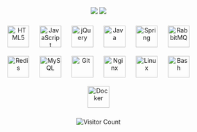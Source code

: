 <div align="center">

<picture>
<source srcset="https://github-readme-stats.vercel.app/api?username=HuaWeixiang&bg_color=17181A&hide_border=true&theme=solarized-dark&locale=en&border_radius=10&hide_title=true&show_icons=true&include_all_commits=true&count_private=true" media="(prefers-color-scheme: dark)" />
<source srcset="https://github-readme-stats.vercel.app/api?username=HuaWeixiang&bg_color=ffffff&hide_border=true&theme=solarized-light&locale=en&border_radius=10&hide_title=true&show_icons=true&include_all_commits=true&count_private=true" media="(prefers-color-scheme: light), (prefers-color-scheme: no-preference)" />
<img src="https://github-readme-stats.vercel.app/api?username=HuaWeixiang&bg_color=ffffff&hide_border=true&theme=solarized-light&locale=en&border_radius=10&hide_title=true&show_icons=true&include_all_commits=true&count_private=true" />
</picture>

<picture>
<source srcset="https://github-readme-stats.vercel.app/api/top-langs/?username=HuaWeixiang&bg_color=17181A&hide_border=true&theme=solarized-dark&locale=en&border_radius=10&layout=compact" media="(prefers-color-scheme: dark)" />
<source srcset="https://github-readme-stats.vercel.app/api/top-langs/?username=HuaWeixiang&bg_color=ffffff&hide_border=true&theme=solarized-light&locale=en&border_radius=10&layout=compact" media="(prefers-color-scheme: light), (prefers-color-scheme: no-preference)" />
<img src="https://github-readme-stats.vercel.app/api/top-langs/?username=HuaWeixiang&bg_color=ffffff&hide_border=true&theme=solarized-light&locale=en&border_radius=10&layout=compact" />
</picture>

<a href="https://en.wikipedia.org/wiki/HTML5" target="_blank"><img style="margin: 10px" src="https://profilinator.rishav.dev/skills-assets/html5-original-wordmark.svg" alt="HTML5" height="50" /></a>
<a href="https://www.javascript.com/" target="_blank"><img style="margin: 10px" src="https://profilinator.rishav.dev/skills-assets/javascript-original.svg" alt="JavaScript" height="50" /></a>
<a href="https://jquery.com/" target="_blank"><img style="margin: 10px" src="https://profilinator.rishav.dev/skills-assets/jquery.png" alt="jQuery" height="50" /></a>
<a href="https://www.java.com/" target="_blank"><img style="margin: 10px" src="https://profilinator.rishav.dev/skills-assets/java-original-wordmark.svg" alt="Java" height="50" /></a>
<a href="https://docs.spring.io/spring-framework/docs/3.0.x/reference/expressions.html#:~:text=The%20Spring%20Expression%20Language%20(SpEL,and%20basic%20string%20templating%20functionality." target="_blank"><img style="margin: 10px" src="https://profilinator.rishav.dev/skills-assets/springio-icon.svg" alt="Spring" height="50" /></a>
<a href="https://www.rabbitmq.com/" target="_blank"><img style="margin: 10px" src="https://profilinator.rishav.dev/skills-assets/rabbitmq-icon.svg" alt="RabbitMQ" height="50" /></a>
<a href="https://redis.io/" target="_blank"><img style="margin: 10px" src="https://profilinator.rishav.dev/skills-assets/redis-original-wordmark.svg" alt="Redis" height="50" /></a>
<a href="https://www.mysql.com/" target="_blank"><img style="margin: 10px" src="https://profilinator.rishav.dev/skills-assets/mysql-original-wordmark.svg" alt="MySQL" height="50" /></a>
<a href="https://github.com/" target="_blank"><img style="margin: 10px" src="https://profilinator.rishav.dev/skills-assets/git-scm-icon.svg" alt="Git" height="50" /></a>
<a href="https://www.nginx.com/" target="_blank"><img style="margin: 10px" src="https://profilinator.rishav.dev/skills-assets/nginx-original.svg" alt="Nginx" height="50" /></a>
<a href="https://www.linux.org/" target="_blank"><img style="margin: 10px" src="https://profilinator.rishav.dev/skills-assets/linux-original.svg" alt="Linux" height="50" /></a>
<a href="https://www.gnu.org/software/bash/" target="_blank"><img style="margin: 10px" src="https://profilinator.rishav.dev/skills-assets/gnu_bash-icon.svg" alt="Bash" height="50" /></a>
<a href="https://www.docker.com/" target="_blank"><img style="margin: 10px" src="https://profilinator.rishav.dev/skills-assets/docker-original-wordmark.svg" alt="Docker" height="50" /></a>

![Visitor Count](http://profile-counter.glitch.me/HuaWeixiang/count.svg)

<div align="center">
